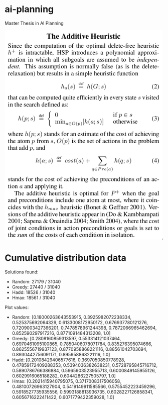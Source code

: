 # ai-planning
Master Thesis in AI Planning

![Additive heuristic definition](images/h_add.png)

# Cumulative distribution data

Solutions found:
- Random: 27179 / 31040
- Greedy: 27440 / 31040
- Hadd: 18526 / 31040
- Hmax: 18561 / 31040

Plot values:
- Random:  [0.18000263643553915, 0.3925982072238334, 0.525375692064329, 0.6133008172950172, 0.676937780121276, 0.7209003427366201, 0.7478578961244398, 0.7872066965462694, 0.852590297917216, 0.8771091484313208, 1.0]
- Greedy:  [0.2808160859313597, 0.553314121037464, 0.6970461095100865, 0.7850406078071784, 0.835276395074666, 0.8625556719937123, 0.8770958868221116, 0.88561042703694, 0.8930442756091171, 0.895958868221116, 1.0]
- Hadd:  [0.20108429406577616, 0.3697050850778928, 0.47859172409288353, 0.5394036382638231, 0.5728795845716712, 0.5890786766386884, 0.5965903523955713, 0.6000849145955126, 0.6029916065188282, 0.6044286227505797, 1.0]
- Hmax:  [0.2021415940795075, 0.3717008317506058, 0.48100726963127904, 0.5419149911585566, 0.5755452223459296, 0.5918527735935556, 0.5993188813936735, 0.6028227126858341, 0.6056716222411422, 0.6071779422359028, 1.0]
